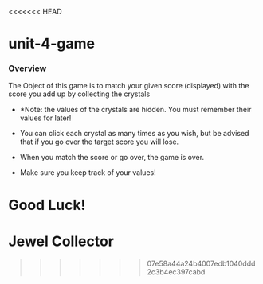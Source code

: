 <<<<<<< HEAD
# unit-4-game

### Overview
The Object of this game is to match your given score (displayed) with the score you add up by collecting the crystals

* *Note: the values of the crystals are hidden.  You must remember their values for later!

* You can click each crystal as many times as you wish, but be advised that if you go over the target score you will lose.

* When you match the score or go over, the game is over.

* Make sure you keep track of your values!

**Good Luck!**
=======
# Jewel Collector
>>>>>>> 07e58a44a24b4007edb1040ddd2c3b4ec397cabd
